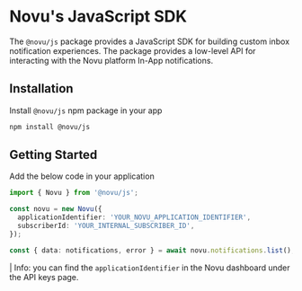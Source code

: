 # Novu's JavaScript SDK

The `@novu/js` package provides a JavaScript SDK for building custom inbox notification experiences.
The package provides a low-level API for interacting with the Novu platform In-App notifications.

## Installation

Install `@novu/js` npm package in your app

```bash
npm install @novu/js
```

## Getting Started

Add the below code in your application

```ts
import { Novu } from '@novu/js';

const novu = new Novu({
  applicationIdentifier: 'YOUR_NOVU_APPLICATION_IDENTIFIER',
  subscriberId: 'YOUR_INTERNAL_SUBSCRIBER_ID',
});

const { data: notifications, error } = await novu.notifications.list();
```

| Info: you can find the `applicationIdentifier` in the Novu dashboard under the API keys page.
